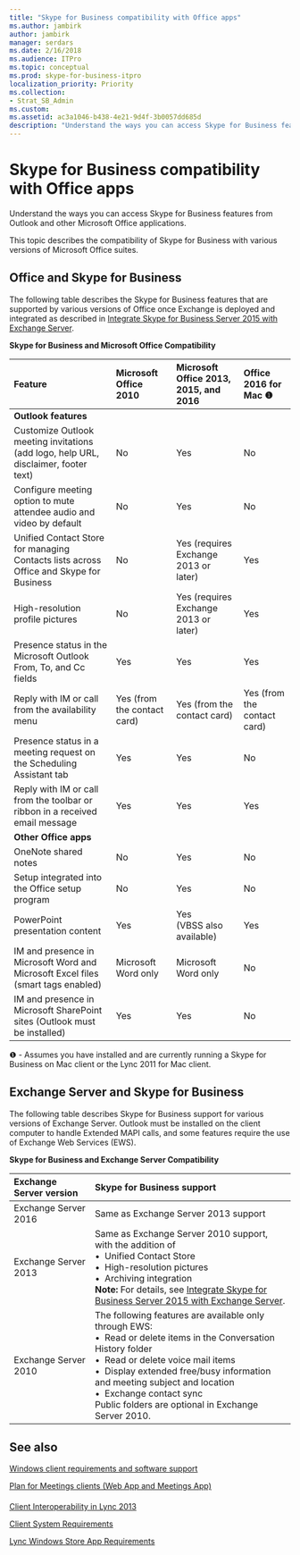 ```yaml
---
title: "Skype for Business compatibility with Office apps"
ms.author: jambirk
author: jambirk
manager: serdars
ms.date: 2/16/2018
ms.audience: ITPro
ms.topic: conceptual
ms.prod: skype-for-business-itpro
localization_priority: Priority
ms.collection: 
- Strat_SB_Admin
ms.custom: 
ms.assetid: ac3a1046-b438-4e21-9d4f-3b0057dd685d
description: "Understand the ways you can access Skype for Business features from Outlook and other Microsoft Office applications."
---
```


# Skype for Business compatibility with Office apps
 
Understand the ways you can access Skype for Business features from Outlook and other Microsoft Office applications.
  
This topic describes the compatibility of Skype for Business with various versions of Microsoft Office suites. 
  
## Office and Skype for Business

The following table describes the Skype for Business features that are supported by various versions of Office once Exchange is deployed and integrated as described in [Integrate Skype for Business Server 2015 with Exchange Server](../../deploy/integrate-with-exchange-server/integrate-with-exchange-server.md).
  
**Skype for Business and Microsoft Office Compatibility**

|**Feature**|**Microsoft Office 2010**|**Microsoft Office 2013, 2015, and 2016**|**Office 2016 for Mac** &#x2776; |
|:-----|:-----|:-----|:-----|
|**Outlook features** <br/> ||||
|Customize Outlook meeting invitations (add logo, help URL, disclaimer, footer text)  <br/> |No  <br/> |Yes  <br/> |No  <br/> |
|Configure meeting option to mute attendee audio and video by default  <br/> |No  <br/> |Yes  <br/> |No  <br/> |
|Unified Contact Store for managing Contacts lists across Office and Skype for Business  <br/> |No  <br/> |Yes (requires Exchange 2013 or later)  <br/> |Yes  <br/> |
|High-resolution profile pictures  <br/> |No  <br/> |Yes (requires Exchange 2013 or later)  <br/> |Yes  <br/> |
|Presence status in the Microsoft Outlook From, To, and Cc fields  <br/> |Yes  <br/> |Yes  <br/> |Yes  <br/> |
|Reply with IM or call from the availability menu  <br/> |Yes (from the contact card)  <br/> |Yes (from the contact card)  <br/> |Yes (from the contact card)  <br/> |
|Presence status in a meeting request on the Scheduling Assistant tab  <br/> |Yes  <br/> |Yes  <br/> |No  <br/> |
|Reply with IM or call from the toolbar or ribbon in a received email message  <br/> |Yes  <br/> |Yes  <br/> |Yes  <br/> |
|**Other Office apps** <br/> ||||
|OneNote shared notes  <br/> |No  <br/> |Yes  <br/> |No  <br/> |
|Setup integrated into the Office setup program  <br/> |No  <br/> |Yes  <br/> |No  <br/> |
|PowerPoint presentation content  <br/> |Yes  <br/> |Yes  <br/> (VBSS also available)  <br/> |Yes  <br/> |
|IM and presence in Microsoft Word and Microsoft Excel files (smart tags enabled)  <br/> |Microsoft Word only  <br/> |Microsoft Word only  <br/> |No  <br/> |
|IM and presence in Microsoft SharePoint sites (Outlook must be installed)  <br/> |Yes  <br/> |Yes  <br/> |No  <br/> |
   
&#x2776; - Assumes you have installed and are currently running a Skype for Business on Mac client or the Lync 2011 for Mac client.
  
## Exchange Server and Skype for Business

The following table describes Skype for Business support for various versions of Exchange Server. Outlook must be installed on the client computer to handle Extended MAPI calls, and some features require the use of Exchange Web Services (EWS).
  
**Skype for Business and Exchange Server Compatibility**

|**Exchange Server version**|**Skype for Business support**|
|:-----|:-----|
|Exchange Server 2016  <br/> |Same as Exchange Server 2013 support  <br/> |
|Exchange Server 2013  <br/> |Same as Exchange Server 2010 support, with the addition of  <br/>&bull;&nbsp;&nbsp;Unified Contact Store  <br/>&bull;&nbsp;&nbsp;High-resolution pictures  <br/>&bull;&nbsp;&nbsp;Archiving integration  <br/> **Note:** For details, see [Integrate Skype for Business Server 2015 with Exchange Server](../../deploy/integrate-with-exchange-server/integrate-with-exchange-server.md).  <br/> |
|Exchange Server 2010  <br/> |The following features are available only through EWS:  <br/>&bull;&nbsp;&nbsp;Read or delete items in the Conversation History folder  <br/>&bull;&nbsp;&nbsp;Read or delete voice mail items  <br/>&bull;&nbsp;&nbsp;Display extended free/busy information and meeting subject and location  <br/>&bull;&nbsp;&nbsp;Exchange contact sync  <br/> Public folders are optional in Exchange Server 2010.  <br/> |
   
## See also
 

[Windows client requirements and software support](windows-requirements.md)
  
[Plan for Meetings clients (Web App and Meetings App)](meetings-clients.md)
#### 

[Client Interoperability in Lync 2013](http://technet.microsoft.com/library/0f126571-91a2-45d5-855c-1e4ddb45fc04.aspx)
  
[Client System Requirements](http://technet.microsoft.com/library/38f3a465-dac1-4381-bc59-270a4ef07ced.aspx)
  
[Lync Windows Store App Requirements](http://technet.microsoft.com/library/5f2e0a40-8450-4f61-b6f6-913fc1906020.aspx)

